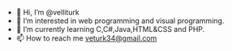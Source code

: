 - 👋 Hi, I’m @velliturk
- 👀 I’m interested in web programming and visual programming.
- 🌱 I’m currently learning C,C#,Java,HTML&CSS and PHP.
- 📫 How to reach me veturk34@gmail.com

<!---
velliturk/velliturk is a ✨ special ✨ repository because its `README.md` (this file) appears on your GitHub profile.
You can click the Preview link to take a look at your changes.
--->
